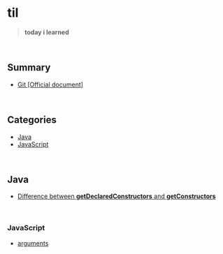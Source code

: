 # til

> <b>today i learned</b>

<br />


## Summary


- <a href="https://github.com/sjsage522/til/tree/master/Git">Git [Official document]</a>

<br />

## Categories


- <a href="#Java">Java</a>
- <a href="#JavaScript">JavaScript</a>

<br />


## Java


- <a href="https://github.com/sjsage522/til/blob/master/Java/difference-between-getDeclaredConstructors-and-getConstructors.md">Difference between <b>getDeclaredConstructors</b> and <b>getConstructors</b></a>

<br />


### JavaScript

- <a href="https://github.com/sjsage522/til/blob/master/JavaScript/arguments.md">arguments</a>

